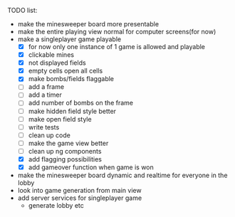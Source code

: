 TODO list:

- make the minesweeper board more presentable
- make the entire playing view normal for computer screens(for now)
- make a singleplayer game playable
  - [x] for now only one instance of 1 game is allowed and playable 
  - [x] clickable mines
  - [x] not displayed fields
  - [x] empty cells open all cells
  - [x] make bombs/fields flaggable
  - [ ] add a frame
  - [ ] add a timer
  - [ ] add number of bombs on the frame
  - [ ] make hidden field style better
  - [ ] make open field style
  - [ ] write tests
  - [ ] clean up code
  - [ ] make the game view better
  - [ ] clean up ng components
  - [x] add flagging possibilities
  - [x] add gameover function when game is won
- make the minesweeper board dynamic and realtime for everyone in the lobby
- look into game generation from main view
- add server services for singleplayer game
  - generate lobby etc